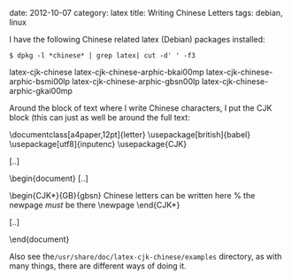 date:    2012-10-07
category: latex
title: Writing Chinese Letters
tags: debian, linux

I have the following Chinese related latex (Debian)
packages installed:

    $ dpkg -l *chinese* | grep latex| cut -d' ' -f3
latex-cjk-chinese
latex-cjk-chinese-arphic-bkai00mp
latex-cjk-chinese-arphic-bsmi00lp
latex-cjk-chinese-arphic-gbsn00lp
latex-cjk-chinese-arphic-gkai00mp


Around the block of text where I write Chinese characters,
I put the CJK block (this can just as well be around the
full text:


\documentclass[a4paper,12pt]{letter}
\usepackage[british]{babel}
<span class="purple">\usepackage</span>[<span class="orange">utf8</span>]{<span class="blue">inputenc</span>}
<span class="purple">\usepackage</span>{<span class="blue">CJK</span>}

[..]

\begin{document}
[..]

<span class="purple">\begin</span>{<span class="blue">CJK*</span>}{GB}{gbsn}
Chinese letters can be written here
% the newpage *must* be there
<span class="red">\newpage</span>
<span class="purple">\end</span>{<span class="blue">CJK*</span>}

[..]

\end{document}


Also see
the```/usr/share/doc/latex-cjk-chinese/examples```
directory, as with many things, there are different ways of
doing it.


